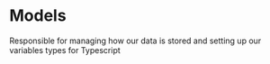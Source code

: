 # Models
Responsible for managing how our data is stored and setting up our variables types for Typescript
